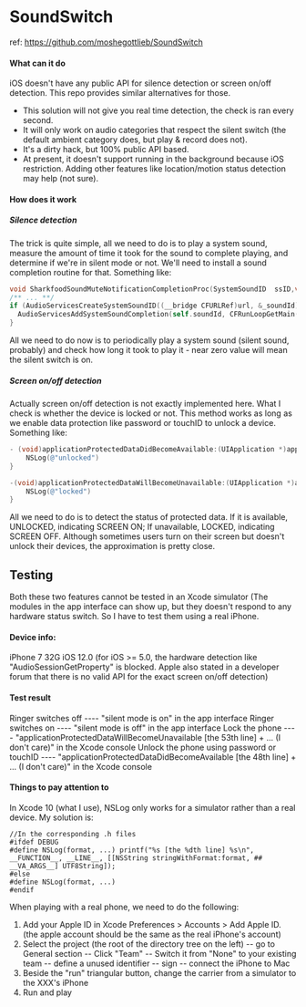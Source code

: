 # SoundSwitch
ref: https://github.com/moshegottlieb/SoundSwitch

#### What can it do
iOS doesn't have any public API for silence detection or screen on/off detection. This repo provides similar alternatives for those.
* This solution will not give you real time detection, the check is ran every second.
* It will only work on audio categories that respect the silent switch (the default ambient category does, but play & record does not).
* It's a dirty hack, but 100% public API based.
* At present, it doesn't support running in the background because iOS restriction. Adding other features like location/motion status detection may help (not sure).

#### How does it work
##### Silence detection
The trick is quite simple, all we need to do is to play a system sound, measure the amount of time it took for the sound to complete playing, and determine if we're in silent mode or not.
We'll need to install a sound completion routine for that.
Something like:
```objectivec
void SharkfoodSoundMuteNotificationCompletionProc(SystemSoundID  ssID,void* clientData); // sound completion proc
/** ... **/
if (AudioServicesCreateSystemSoundID((__bridge CFURLRef)url, &_soundId) == kAudioServicesNoError){
  AudioServicesAddSystemSoundCompletion(self.soundId, CFRunLoopGetMain(), kCFRunLoopDefaultMode, SharkfoodSoundMuteNotificationCompletionProc,(__bridge void *)(self));
}
```
All we need to do now is to periodically play a system sound (silent sound, probably) and check how long it took to play it - near zero value will mean the silent switch is on.

##### Screen on/off detection
Actually screen on/off detection is not exactly implemented here. What I check is whether the device is locked or not. This method works as long as we enable data protection like password or touchID to unlock a device.
Something like:
```objectivec
- (void)applicationProtectedDataDidBecomeAvailable:(UIApplication *)application{
    NSLog(@"unlocked")
}

-(void)applicationProtectedDataWillBecomeUnavailable:(UIApplication *)application{
    NSLog(@"locked")
}
```
All we need to do is to detect the status of protected data. If it is available, UNLOCKED, indicating SCREEN ON; If unavailable, LOCKED, indicating SCREEN OFF. Although sometimes users turn on their screen but doesn't unlock their devices, the approximation is pretty close.

## Testing
Both these two features cannot be tested in an Xcode simulator (The modules in the app interface can show up, but they doesn't respond to any hardware status switch. So I have to test them using a real iPhone.

#### Device info:
iPhone 7 32G
iOS 12.0
(for iOS >= 5.0, the hardware detection like "AudioSessionGetProperty" is blocked. Apple also stated in a developer forum that there is no valid API for the exact screen on/off detection)

#### Test result
Ringer switches off ---- "silent mode is on"  in the app interface
Ringer switches on  ---- "silent mode is off" in the app interface
Lock the phone      ---- "applicationProtectedDataWillBecomeUnavailable [the 53th line] + ... (I don't care)" in the Xcode console
Unlock the phone using password or touchID ---- "applicationProtectedDataDidBecomeAvailable [the 48th line] + ... (I don't care)" in the Xcode console

#### Things to pay attention to
In Xcode 10 (what I use), NSLog only works for a simulator rather than a real device. My solution is:
```
//In the corresponding .h files
#ifdef DEBUG
#define NSLog(format, ...) printf("%s [the %dth line] %s\n", __FUNCTION__, __LINE__, [[NSString stringWithFormat:format, ## __VA_ARGS__] UTF8String]);
#else
#define NSLog(format, ...)
#endif
```

When playing with a real phone, we need to do the following:
1. Add your Apple ID in Xcode Preferences > Accounts > Add Apple ID. (the apple account should be the same as the real iPhone's account)
2. Select the project (the root of the directory tree on the left) -- go to General section -- Click "Team" -- Switch it from "None" to your existing team  -- define a unused identifier -- sign -- connect the iPhone to Mac
3. Beside the "run" triangular button, change the carrier from a simulator to the XXX's iPhone
4. Run and play
